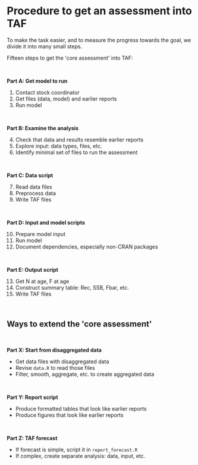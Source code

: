 # Procedure to get an assessment into TAF

To make the task easier, and to measure the progress towards the goal, we divide
it into many small steps.

Fifteen steps to get the 'core assessment' into TAF:

<br>

**Part A: Get model to run**

1. Contact stock coordinator
2. Get files (data, model) and earlier reports
3. Run model

<br>

**Part B: Examine the analysis**

4. Check that data and results resemble earlier reports
5. Explore input: data types, files, etc.
6. Identify minimal set of files to run the assessment

<br>

**Part C: Data script**

7. Read data files
8. Preprocess data
9. Write TAF files

<br>

**Part D: Input and model scripts**

10. Prepare model input
11. Run model
12. Document dependencies, especially non-CRAN packages

<br>

**Part E: Output script**

13. Get N at age, F at age
14. Construct summary table: Rec, SSB, Fbar, etc.
15. Write TAF files

<br>

## Ways to extend the 'core assessment'

<br>

**Part X: Start from disaggregated data**

- Get data files with disaggregated data
- Revise `data.R` to read those files
- Filter, smooth, aggregate, etc. to create aggregated data

<br>

**Part Y: Report script**

- Produce formatted tables that look like earlier reports
- Produce figures that look like earlier reports

<br>

**Part Z: TAF forecast**

- If forecast is simple, script it in `report_forecast.R`
- If complex, create separate analysis: data, input, etc.
